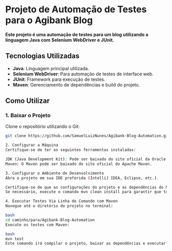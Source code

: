 # Projeto de Automação de Testes para o Agibank Blog

**Este projeto é uma automação de testes para um blog utilizando a linguagem Java com Selenium WebDriver e JUnit.**

## Tecnologias Utilizadas

- **Java**: Linguagem principal utilizada.
- **Selenium WebDriver**: Para automação de testes de interface web.
- **JUnit**: Framework para execução de testes.
- **Maven**: Gerenciamento de dependências e build do projeto.

## Como Utilizar

### 1. Baixar o Projeto

Clone o repositório utilizando o Git:
```bash
git clone https://github.com/SamuelLuizNunes/Agibank-Blog-Automation.git

2. Configurar a Máquina
Certifique-se de ter as seguintes ferramentas instaladas:

JDK (Java Development Kit): Pode ser baixado do site oficial da Oracle ou utilizando uma distribuição OpenJDK.
Maven: O Maven pode ser baixado do site oficial do Apache Maven.

3. Configurar o Ambiente de Desenvolvimento
Abra o projeto em sua IDE preferida (IntelliJ IDEA, Eclipse, etc.).

Certifique-se de que as configurações do projeto e as dependências do Maven estão corretamente configuradas.
Se necessário, execute o comando mvn clean install para garantir que todas as dependências sejam baixadas corretamente.

4. Executar Testes Via Linha de Comando com Maven
Navegue até o diretório do projeto no terminal:

bash
cd caminho/para/Agibank-Blog-Automation
Execute os testes com Maven:

bash
mvn test
Este comando irá compilar o projeto, baixar as dependências e executar todos os testes automatizados definidos no projeto.
